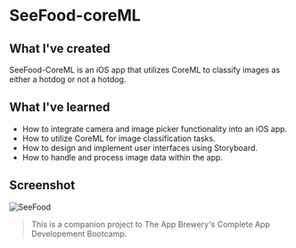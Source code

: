 # SeeFood-coreML

## What I've created

SeeFood-CoreML is an iOS app that utilizes CoreML to classify images as either a hotdog or not a hotdog.

## What I've learned

* How to integrate camera and image picker functionality into an iOS app.
* How to utilize CoreML for image classification tasks.
* How to design and implement user interfaces using Storyboard.
* How to handle and process image data within the app.

## Screenshot

![SeeFood](https://github.com/Pathompat-m/seeFood-coreML/assets/151487556/ec639458-a892-4e65-bfb9-7e7161c6fbbb)

>This is a companion project to The App Brewery's Complete App Developement Bootcamp.
